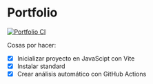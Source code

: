 # Portfolio

[![Portfolio CI](https://github.com/Trajano1999/Portfolio/actions/workflows/main.yml/badge.svg)](https://github.com/Trajano1999/Portfolio/actions/workflows/main.yml)

Cosas por hacer:

- [x] Inicializar proyecto en JavaScipt con Vite
- [x] Instalar standard
- [x] Crear análisis automático con GitHub Actions
